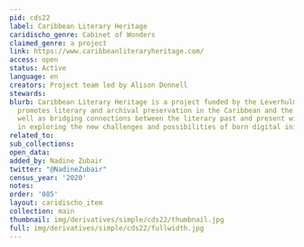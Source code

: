 ```yaml
---
pid: cds22
label: Caribbean Literary Heritage
caridischo_genre: Cabinet of Wonders
claimed_genre: a project
link: https://www.caribbeanliteraryheritage.com/
access: open
status: Active
language: en
creators: Project team led by Alison Donnell
stewards:
blurb: Caribbean Literary Heritage is a project funded by the Leverhulme Trust that
  promotes literary and archival preservation in the Caribbean and the diaspora, as
  well as bridging connections between the literary past and present with an interest
  in exploring the new challenges and possibilities of born digital initiatives.
related_to:
sub_collections:
open_data:
added_by: Nadine Zubair
twitter: "@NadineZubair"
census_year: '2020'
notes:
order: '085'
layout: caridischo_item
collection: main
thumbnail: img/derivatives/simple/cds22/thumbnail.jpg
full: img/derivatives/simple/cds22/fullwidth.jpg
---
```

